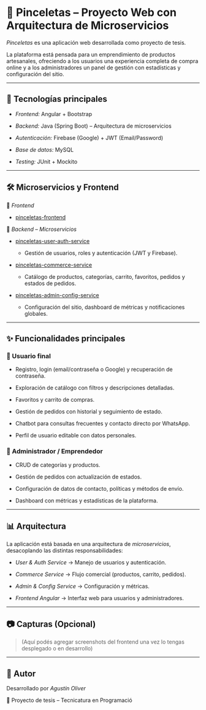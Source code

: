 # 🎨 Pinceletas – Proyecto Web con Arquitectura de Microservicios



*Pinceletas* es una aplicación web desarrollada como proyecto de tesis.  

La plataforma está pensada para un emprendimiento de productos artesanales, ofreciendo a los usuarios una experiencia completa de compra online y a los administradores un panel de gestión con estadísticas y configuración del sitio.



---



## 🚀 Tecnologías principales

- *Frontend:* Angular + Bootstrap  

- *Backend:* Java (Spring Boot) – Arquitectura de microservicios  

- *Autenticación:* Firebase (Google) + JWT (Email/Password)  

- *Base de datos:* MySQL  

- *Testing:* JUnit + Mockito  



---



## 🛠 Microservicios y Frontend



🔗 *Frontend*  

- [pinceletas-frontend](https://github.com/agustinoliver/pinceletas-frontend)  



🔗 *Backend – Microservicios*  

- [pinceletas-user-auth-service](https://github.com/agustinoliver/pinceletas-user-auth-service)  

  - Gestión de usuarios, roles y autenticación (JWT y Firebase).  

- [pinceletas-commerce-service](https://github.com/agustinoliver/pinceletas-commerce-service)  

  - Catálogo de productos, categorías, carrito, favoritos, pedidos y estados de pedidos.  

- [pinceletas-admin-config-service](https://github.com/agustinoliver/pinceletas-admin-config-service)  

  - Configuración del sitio, dashboard de métricas y notificaciones globales.  



---



## ✨ Funcionalidades principales



### 👤 Usuario final

- Registro, login (email/contraseña o Google) y recuperación de contraseña.  

- Exploración de catálogo con filtros y descripciones detalladas.  

- Favoritos y carrito de compras.  

- Gestión de pedidos con historial y seguimiento de estado.  

- Chatbot para consultas frecuentes y contacto directo por WhatsApp.  

- Perfil de usuario editable con datos personales.  



### 🛒 Administrador / Emprendedor

- CRUD de categorías y productos.  

- Gestión de pedidos con actualización de estados.  

- Configuración de datos de contacto, políticas y métodos de envío.  

- Dashboard con métricas y estadísticas de la plataforma.  



---



## 📊 Arquitectura



La aplicación está basada en una arquitectura de *microservicios*, desacoplando las distintas responsabilidades:  



- *User & Auth Service* → Manejo de usuarios y autenticación.  

- *Commerce Service* → Flujo comercial (productos, carrito, pedidos).  

- *Admin & Config Service* → Configuración y métricas.  

- *Frontend Angular* → Interfaz web para usuarios y administradores.  



---



## 📷 Capturas (Opcional)

> (Aquí podés agregar screenshots del frontend una vez lo tengas desplegado o en desarrollo)



---



## 📌 Autor

Desarrollado por *Agustín Oliver*  

📍 Proyecto de tesis – Tecnicatura en Programació
